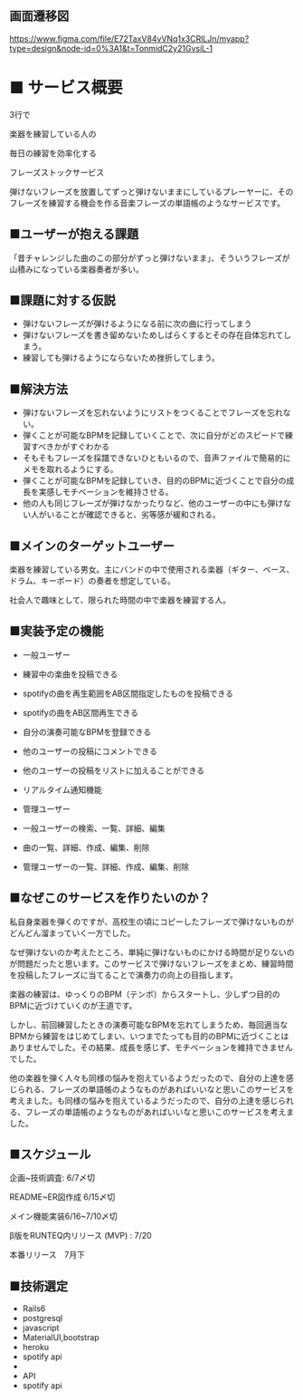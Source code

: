 ## 画面遷移図
https://www.figma.com/file/E72TaxV84vVNq1x3CRlLJn/myapp?type=design&node-id=0%3A1&t=TonmidC2y21GvsiL-1

# ■ サービス概要

3行で

楽器を練習している人の

毎日の練習を効率化する

フレーズストックサービス

弾けないフレーズを放置してずっと弾けないままにしているプレーヤーに、そのフレーズを練習する機会を作る音楽フレーズの単語帳のようなサービスです。

## ■ユーザーが抱える課題

「昔チャレンジした曲のこの部分がずっと弾けないまま」、そういうフレーズが山積みになっている楽器奏者が多い。

## ■課題に対する仮説

- 弾けないフレーズが弾けるようになる前に次の曲に行ってしまう
- 弾けないフレーズを書き留めないためしばらくするとその存在自体忘れてしまう。
- 練習しても弾けるようにならないため挫折してしまう。

## ■解決方法

- 弾けないフレーズを忘れないようにリストをつくることでフレーズを忘れない。
- 弾くことが可能なBPMを記録していくことで、次に自分がどのスピードで練習すべきかがすぐわかる
- そもそもフレーズを採譜できないひともいるので、音声ファイルで簡易的にメモを取れるようにする。
- 弾くことが可能なBPMを記録していき、目的のBPMに近づくことで自分の成長を実感しモチベーションを維持させる。
- 他の人も同じフレーズが弾けなかったりなど、他のユーザーの中にも弾けない人がいることが確認できると、劣等感が緩和される。

## ■メインのターゲットユーザー

楽器を練習している男女。主にバンドの中で使用される楽器（ギター、ベース、ドラム、キーボード）の奏者を想定している。

社会人で趣味として、限られた時間の中で楽器を練習する人。

## ■実装予定の機能

- 一般ユーザー

- 練習中の楽曲を投稿できる

- spotifyの曲を再生範囲をAB区間指定したものを投稿できる
  
- spotifyの曲をAB区間再生できる

- 自分の演奏可能なBPMを登録できる

- 他のユーザーの投稿にコメントできる

- 他のユーザーの投稿をリストに加えることができる
  
- リアルタイム通知機能

- 管理ユーザー

- 一般ユーザーの検索、一覧、詳細、編集

- 曲の一覧、詳細、作成、編集、削除

- 管理ユーザーの一覧、詳細、作成、編集、削除

## ■なぜこのサービスを作りたいのか？

私自身楽器を弾くのですが、高校生の頃にコピーしたフレーズで弾けないものがどんどん溜まっていく一方でした。

なぜ弾けないのか考えたところ、単純に弾けないものにかける時間が足りないのが問題だったと思います。このサービスで弾けないフレーズをまとめ、練習時間を投稿したフレーズに当てることで演奏力の向上の目指します。

楽器の練習は、ゆっくりのBPM（テンポ）からスタートし、少しずつ目的のBPMに近づけていくのが王道です。

しかし、前回練習したときの演奏可能なBPMを忘れてしまうため、毎回適当なBPMから練習をはじめてしまい、いつまでたっても目的のBPMに近づくことはありませんでした。その結果、成長を感じず、モチベーションを維持できませんでした。

他の楽器を弾く人々も同様の悩みを抱えているようだったので、自分の上達を感じられる、フレーズの単語帳のようなものがあればいいなと思いこのサービスを考えました。も同様の悩みを抱えているようだったので、自分の上達を感じられる、フレーズの単語帳のようなものがあればいいなと思いこのサービスを考えました。

## ■スケジュール

企画~技術調査: 6/7〆切

README~ER図作成 6/15〆切

メイン機能実装6/16~7/10〆切

β版をRUNTEQ内リリース (MVP) : 7/20

本番リリース　7月下

## ■技術選定

- Rails6
- postgresql
- javascript
- MaterialUI,bootstrap
- heroku
- spotify api
- 
- API
- spotify api